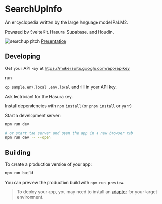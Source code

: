 # SearchUpInfo

An encyclopedia written by the large language model PaLM2.

Powered by [SvelteKit](https://kit.svelte.dev/), [Hasura](https://hasura.io/), [Supabase](https://supabase.com/), and [Houdini](https://houdinigraphql.com/). 

![searchup pitch](https://github.com/user-attachments/assets/e9a85afd-3557-47ca-853b-991683662a16)
[Presentation](https://docs.google.com/presentation/d/1YbvOrmrdQc43gOHPc_vAHmNKZsGQzP57aXdOXAo_ABs/edit?usp=sharing)

## Developing

Get your API key at https://makersuite.google.com/app/apikey

run

```cp sample.env.local .env.local``` and fill in your API key.

Ask lectrician1 for the Hasura key.

Install dependencies with `npm install` (or `pnpm install` or `yarn`)

Start a development server:

```bash
npm run dev

# or start the server and open the app in a new browser tab
npm run dev -- --open
```

## Building

To create a production version of your app:

```bash
npm run build
```

You can preview the production build with `npm run preview`.

> To deploy your app, you may need to install an [adapter](https://kit.svelte.dev/docs/adapters) for your target environment.
